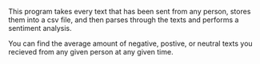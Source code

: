 This program takes every text that has been sent from any person, stores them into a csv file, and then parses through the texts and performs a sentiment analysis.  

You can find the average amount of negative, postive, or neutral texts you recieved from any given person at any given time.
